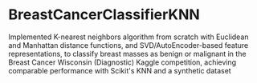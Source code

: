 # BreastCancerClassifierKNN
Implemented K-nearest neighbors algorithm from scratch with Euclidean and Manhattan distance functions, and SVD/AutoEncoder-based feature representations, to classify breast masses as benign or malignant in the Breast Cancer Wisconsin (Diagnostic) Kaggle competition, achieving comparable performance with Scikit's KNN and a synthetic dataset
